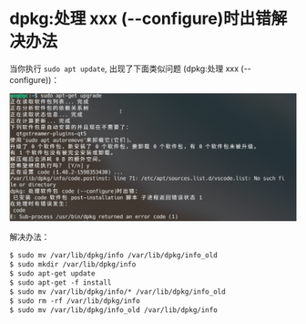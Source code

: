 # dpkg:处理 xxx (--configure)时出错解决办法
当你执行 `sudo apt update`, 出现了下面类似问题 (dpkg:处理 xxx (--configure))：

![](dpkg_configure_error.png)

解决办法：
```
$ sudo mv /var/lib/dpkg/info /var/lib/dpkg/info_old 
$ sudo mkdir /var/lib/dpkg/info 
$ sudo apt-get update 
$ sudo apt-get -f install 
$ sudo mv /var/lib/dpkg/info/* /var/lib/dpkg/info_old 
$ sudo rm -rf /var/lib/dpkg/info 
$ sudo mv /var/lib/dpkg/info_old /var/lib/dpkg/info 
```
